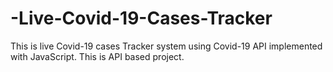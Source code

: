 # -Live-Covid-19-Cases-Tracker
This is live Covid-19 cases Tracker system using Covid-19 API  implemented with JavaScript. This is API based project.

